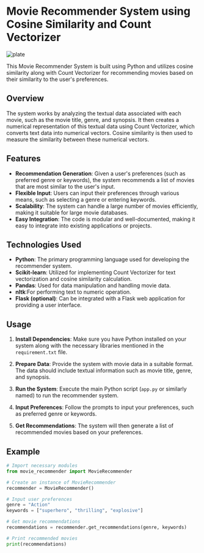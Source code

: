 # Movie Recommender System using Cosine Similarity and Count Vectorizer

![plate](./example.png)

This Movie Recommender System is built using Python and utilizes cosine similarity along with Count Vectorizer for recommending movies based on their similarity to the user's preferences.

## Overview

The system works by analyzing the textual data associated with each movie, such as the movie title, genre, and synopsis. It then creates a numerical representation of this textual data using Count Vectorizer, which converts text data into numerical vectors. Cosine similarity is then used to measure the similarity between these numerical vectors.

## Features

- **Recommendation Generation**: Given a user's preferences (such as preferred genre or keywords), the system recommends a list of movies that are most similar to the user's input.
- **Flexible Input**: Users can input their preferences through various means, such as selecting a genre or entering keywords.
- **Scalability**: The system can handle a large number of movies efficiently, making it suitable for large movie databases.
- **Easy Integration**: The code is modular and well-documented, making it easy to integrate into existing applications or projects.

## Technologies Used

- **Python**: The primary programming language used for developing the recommender system.
- **Scikit-learn**: Utilized for implementing Count Vectorizer for text vectorization and cosine similarity calculation.
- **Pandas**: Used for data manipulation and handling movie data.
- **nltk**:For performing text to numeric operation. 
- **Flask (optional)**: Can be integrated with a Flask web application for providing a user interface.

## Usage

1. **Install Dependencies**: Make sure you have Python installed on your system along with the necessary libraries mentioned in the `requirement.txt` file.
   
2. **Prepare Data**: Provide the system with movie data in a suitable format. The data should include textual information such as movie title, genre, and synopsis.

3. **Run the System**: Execute the main Python script (`app.py` or similarly named) to run the recommender system.

4. **Input Preferences**: Follow the prompts to input your preferences, such as preferred genre or keywords.

5. **Get Recommendations**: The system will then generate a list of recommended movies based on your preferences.

## Example

```python
# Import necessary modules
from movie_recommender import MovieRecommender

# Create an instance of MovieRecommender
recommender = MovieRecommender()

# Input user preferences
genre = "Action"
keywords = ["superhero", "thrilling", "explosive"]

# Get movie recommendations
recommendations = recommender.get_recommendations(genre, keywords)

# Print recommended movies
print(recommendations)
